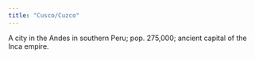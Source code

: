 ```yaml
---
title: "Cusco/Cuzco"
---
```

A city in the Andes in southern Peru; pop. 275,000; ancient capital of the Inca empire.

